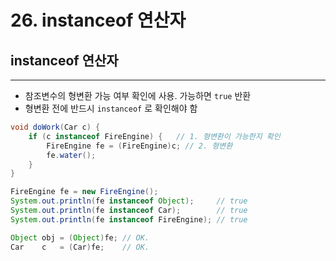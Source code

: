 # 26. instanceof 연산자

## instanceof 연산자

---

- 참조변수의 형변환 가능 여부 확인에 사용. 가능하면 `true` 반환
- 형변환 전에 반드시 `instanceof` 로 확인해야 함

```java
void doWork(Car c) {
	if (c instanceof FireEngine) {   // 1. 형변환이 가능한지 확인
		FireEngine fe = (FireEngine)c; // 2. 형변환
		fe.water();
	}
}

FireEngine fe = new FireEngine();
System.out.println(fe instanceof Object);     // true
System.out.println(fe instanceof Car);        // true
System.out.println(fe instanceof FireEngine); // true

Object obj = (Object)fe; // OK.
Car    c   = (Car)fe;    // OK.
```